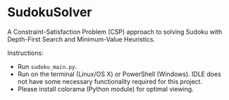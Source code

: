 # SudokuSolver
A Constraint-Satisfaction Problem (CSP) approach to solving Sudoku with Depth-First Search and Minimum-Value Heuristics.

Instructions:
* Run `sudoku_main.py`.
* Run on the terminal (Linux/OS X) or PowerShell (Windows). IDLE does not have some necessary functionality required for this project.
* Please install colorama (Python module) for optimal viewing.

